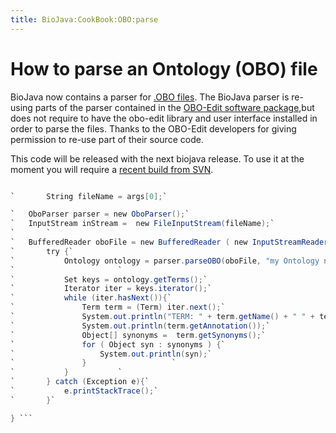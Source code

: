 ```yaml
---
title: BioJava:CookBook:OBO:parse
---
```


How to parse an Ontology (OBO) file
===================================

BioJava now contains a parser for [.OBO
files](http://www.geneontology.org/GO.format.obo-1_2.shtml). The BioJava
parser is re-using parts of the parser contained in the [OBO-Edit
software package](http://wiki.geneontology.org/index.php/OBO-Edit),but
does not require to have the obo-edit library and user interface
installed in order to parse the files. Thanks to the OBO-Edit developers
for giving permission to re-use part of their source code.

This code will be released with the next biojava release. To use it at
the moment you will require a [recent build from
SVN](Autobuild_events "wikilink").

```java @since 1.7 public static void main (String[] args) {

`       String fileName = args[0];`

`   OboParser parser = new OboParser();`  
`   InputStream inStream =  new FileInputStream(fileName);`  
`       `  
`   BufferedReader oboFile = new BufferedReader ( new InputStreamReader ( inStream ) );`  
`       try {`  
`           Ontology ontology = parser.parseOBO(oboFile, "my Ontology name", "description of ontology");`  
`                       `  
`           Set keys = ontology.getTerms();`  
`           Iterator iter = keys.iterator();`  
`           while (iter.hasNext()){`  
`               Term term = (Term) iter.next();`  
`               System.out.println("TERM: " + term.getName() + " " + term.getDescription());`  
`               System.out.println(term.getAnnotation());`  
`               Object[] synonyms =  term.getSynonyms();`  
`               for ( Object syn : synonyms ) {`  
`                   System.out.println(syn);`  
`               }                   `  
`           }           `  
`       } catch (Exception e){`  
`           e.printStackTrace();`  
`       }`

} ```
